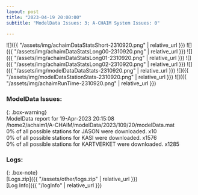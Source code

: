 ```yaml
---
layout: post
title: "2023-04-19 20:00:00"
subtitle: "ModelData Issues: 3; A-CHAIM System Issues: 0"

---
```


![]({{ "/assets/img/achaimDataStatsShort-2310920.png" | relative_url }})
![]({{ "/assets/img/achaimDataStatsLong00-2310920.png" | relative_url }})
![]({{ "/assets/img/achaimDataStatsLong01-2310920.png" | relative_url }})
![]({{ "/assets/img/achaimDataStatsLong02-2310920.png" | relative_url }})
![]({{ "/assets/img/modelDataDataStats-2310920.png" | relative_url }})
![]({{ "/assets/img/modelDataStationStats-2310920.png" | relative_url }})
![]({{ "/assets/img/achaimRunTime-2310920.png" | relative_url }})


### ModelData Issues:  
  
{: .box-warning}  
 ModelData report for 19-Apr-2023 20:15:08   
 /home2/achaim1/A-CHAIM/modelData/2023/109/20/modelData.mat   
 0% of all possible stations for JASON were downloaded. x10   
 0% of all possible stations for KASI were downloaded. x1576   
 0% of all possible stations for KARTVERKET were downloaded. x1285   
  


### Logs:  
  
{: .box-note}  
[Logs.zip]({{ "/assets/other/logs.zip" | relative_url }})  
[Log Info]({{ "/logInfo" | relative_url }})  
